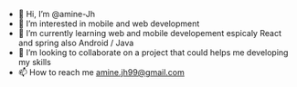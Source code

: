 - 👋 Hi, I’m @amine-Jh
- 👀 I’m interested in mobile and web development
- 🌱 I’m currently learning web and mobile developement espicaly React and spring also Android / Java
- 💞️ I’m looking to collaborate on a project that could helps me developing my skills
- 📫 How to reach me amine.jh99@gmail.com

